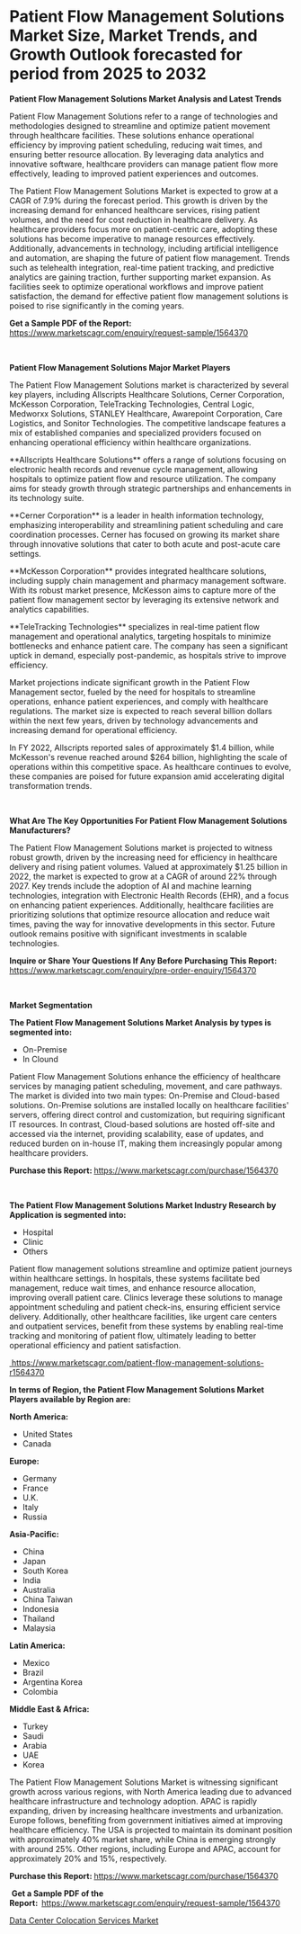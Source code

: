 <p><h1>Patient Flow Management Solutions Market Size, Market Trends, and Growth Outlook forecasted for period from 2025 to 2032</h1></p><p><strong>Patient Flow Management Solutions Market Analysis and Latest Trends</strong></p>
<p><p>Patient Flow Management Solutions refer to a range of technologies and methodologies designed to streamline and optimize patient movement through healthcare facilities. These solutions enhance operational efficiency by improving patient scheduling, reducing wait times, and ensuring better resource allocation. By leveraging data analytics and innovative software, healthcare providers can manage patient flow more effectively, leading to improved patient experiences and outcomes.</p><p>The Patient Flow Management Solutions Market is expected to grow at a CAGR of 7.9% during the forecast period. This growth is driven by the increasing demand for enhanced healthcare services, rising patient volumes, and the need for cost reduction in healthcare delivery. As healthcare providers focus more on patient-centric care, adopting these solutions has become imperative to manage resources effectively. Additionally, advancements in technology, including artificial intelligence and automation, are shaping the future of patient flow management. Trends such as telehealth integration, real-time patient tracking, and predictive analytics are gaining traction, further supporting market expansion. As facilities seek to optimize operational workflows and improve patient satisfaction, the demand for effective patient flow management solutions is poised to rise significantly in the coming years.</p></p>
<p><strong>Get a Sample PDF of the Report:&nbsp;</strong> <a href="https://www.marketscagr.com/enquiry/request-sample/1564370?utm_campaign=2822&utm_medium=2&utm_source=Github&utm_content=ia&utm_term=09032025&utm_id=patient-flow-management-solutions">https://www.marketscagr.com/enquiry/request-sample/1564370</a></p>
<p>&nbsp;</p>
<p><strong>Patient Flow Management Solutions Major Market Players</strong></p>
<p><p>The Patient Flow Management Solutions market is characterized by several key players, including Allscripts Healthcare Solutions, Cerner Corporation, McKesson Corporation, TeleTracking Technologies, Central Logic, Medworxx Solutions, STANLEY Healthcare, Awarepoint Corporation, Care Logistics, and Sonitor Technologies. The competitive landscape features a mix of established companies and specialized providers focused on enhancing operational efficiency within healthcare organizations.</p><p>**Allscripts Healthcare Solutions** offers a range of solutions focusing on electronic health records and revenue cycle management, allowing hospitals to optimize patient flow and resource utilization. The company aims for steady growth through strategic partnerships and enhancements in its technology suite.</p><p>**Cerner Corporation** is a leader in health information technology, emphasizing interoperability and streamlining patient scheduling and care coordination processes. Cerner has focused on growing its market share through innovative solutions that cater to both acute and post-acute care settings.</p><p>**McKesson Corporation** provides integrated healthcare solutions, including supply chain management and pharmacy management software. With its robust market presence, McKesson aims to capture more of the patient flow management sector by leveraging its extensive network and analytics capabilities.</p><p>**TeleTracking Technologies** specializes in real-time patient flow management and operational analytics, targeting hospitals to minimize bottlenecks and enhance patient care. The company has seen a significant uptick in demand, especially post-pandemic, as hospitals strive to improve efficiency.</p><p>Market projections indicate significant growth in the Patient Flow Management sector, fueled by the need for hospitals to streamline operations, enhance patient experiences, and comply with healthcare regulations. The market size is expected to reach several billion dollars within the next few years, driven by technology advancements and increasing demand for operational efficiency.</p><p>In FY 2022, Allscripts reported sales of approximately $1.4 billion, while McKesson's revenue reached around $264 billion, highlighting the scale of operations within this competitive space. As healthcare continues to evolve, these companies are poised for future expansion amid accelerating digital transformation trends.</p></p>
<p>&nbsp;</p>
<p><strong>What Are The Key Opportunities For Patient Flow Management Solutions Manufacturers?</strong></p>
<p><p>The Patient Flow Management Solutions market is projected to witness robust growth, driven by the increasing need for efficiency in healthcare delivery and rising patient volumes. Valued at approximately $1.25 billion in 2022, the market is expected to grow at a CAGR of around 22% through 2027. Key trends include the adoption of AI and machine learning technologies, integration with Electronic Health Records (EHR), and a focus on enhancing patient experiences. Additionally, healthcare facilities are prioritizing solutions that optimize resource allocation and reduce wait times, paving the way for innovative developments in this sector. Future outlook remains positive with significant investments in scalable technologies.</p></p>
<p><strong>Inquire or Share Your Questions If Any Before Purchasing This Report:</strong> <a href="https://www.marketscagr.com/enquiry/pre-order-enquiry/1564370?utm_campaign=2822&utm_medium=2&utm_source=Github&utm_content=ia&utm_term=09032025&utm_id=patient-flow-management-solutions">https://www.marketscagr.com/enquiry/pre-order-enquiry/1564370</a></p>
<p>&nbsp;</p>
<p><strong>Market Segmentation</strong></p>
<p><strong>The Patient Flow Management Solutions Market Analysis by types is segmented into:</strong></p>
<p><ul><li>On-Premise</li><li>In Clound</li></ul></p>
<p><p>Patient Flow Management Solutions enhance the efficiency of healthcare services by managing patient scheduling, movement, and care pathways. The market is divided into two main types: On-Premise and Cloud-based solutions. On-Premise solutions are installed locally on healthcare facilities' servers, offering direct control and customization, but requiring significant IT resources. In contrast, Cloud-based solutions are hosted off-site and accessed via the internet, providing scalability, ease of updates, and reduced burden on in-house IT, making them increasingly popular among healthcare providers.</p></p>
<p><strong>Purchase this Report:&nbsp;</strong><a href="https://www.marketscagr.com/purchase/1564370?utm_campaign=2822&utm_medium=2&utm_source=Github&utm_content=ia&utm_term=09032025&utm_id=patient-flow-management-solutions">https://www.marketscagr.com/purchase/1564370</a></p>
<p>&nbsp;</p>
<p><strong>The Patient Flow Management Solutions Market Industry Research by Application is segmented into:</strong></p>
<p><ul><li>Hospital</li><li>Clinic</li><li>Others</li></ul></p>
<p><p>Patient flow management solutions streamline and optimize patient journeys within healthcare settings. In hospitals, these systems facilitate bed management, reduce wait times, and enhance resource allocation, improving overall patient care. Clinics leverage these solutions to manage appointment scheduling and patient check-ins, ensuring efficient service delivery. Additionally, other healthcare facilities, like urgent care centers and outpatient services, benefit from these systems by enabling real-time tracking and monitoring of patient flow, ultimately leading to better operational efficiency and patient satisfaction.</p></p>
<p><a href="https://www.marketscagr.com/patient-flow-management-solutions-r1564370?utm_campaign=2822&utm_medium=2&utm_source=Github&utm_content=ia&utm_term=09032025&utm_id=patient-flow-management-solutions">&nbsp;https://www.marketscagr.com/patient-flow-management-solutions-r1564370</a></p>
<p><strong>In terms of Region, the Patient Flow Management Solutions Market Players available by Region are:</strong></p>
<p>
    <p> <strong> North America: </strong>
        <ul>
            <li>United States</li>
            <li>Canada</li>
        </ul>
        </p> 
    <p> <strong> Europe: </strong>
        <ul>
            <li>Germany</li>
            <li>France</li>
            <li>U.K.</li>
            <li>Italy</li>
            <li>Russia</li>
        </ul>
        </p> 
    <p> <strong> Asia-Pacific: </strong>
        <ul>
            <li>China</li>
            <li>Japan</li>
            <li>South Korea</li>
            <li>India</li>
            <li>Australia</li>
            <li>China Taiwan</li>
            <li>Indonesia</li>
            <li>Thailand</li>
            <li>Malaysia</li>
        </ul>
        </p> 
    <p> <strong> Latin America: </strong>
        <ul>
            <li>Mexico</li>
            <li>Brazil</li>
            <li>Argentina Korea</li>
            <li>Colombia</li>
        </ul>
        </p> 
    <p> <strong> Middle East & Africa: </strong>
        <ul>
            <li>Turkey</li>
            <li>Saudi</li>
            <li>Arabia</li>
            <li>UAE</li>
            <li>Korea</li>
        </ul>
    </p>
    </p>
<p><p>The Patient Flow Management Solutions Market is witnessing significant growth across various regions, with North America leading due to advanced healthcare infrastructure and technology adoption. APAC is rapidly expanding, driven by increasing healthcare investments and urbanization. Europe follows, benefiting from government initiatives aimed at improving healthcare efficiency. The USA is projected to maintain its dominant position with approximately 40% market share, while China is emerging strongly with around 25%. Other regions, including Europe and APAC, account for approximately 20% and 15%, respectively.</p></p>
<p><strong>Purchase this Report: </strong><a href="https://www.marketscagr.com/purchase/1564370?utm_campaign=2822&utm_medium=2&utm_source=Github&utm_content=ia&utm_term=09032025&utm_id=patient-flow-management-solutions">https://www.marketscagr.com/purchase/1564370</a></p>
<p>&nbsp;<strong>Get a Sample PDF of the Report:&nbsp;&nbsp;</strong><a href="https://www.marketscagr.com/enquiry/request-sample/1564370?utm_campaign=2822&utm_medium=2&utm_source=Github&utm_content=ia&utm_term=09032025&utm_id=patient-flow-management-solutions">https://www.marketscagr.com/enquiry/request-sample/1564370</a></p>
<p><strong></strong></p>
<p><p><a href="https://github.com/benhaeneye/Market-Research-Report-List-1/blob/main/data-center-colocation-services-market.md?utm_campaign=2822&utm_medium=2&utm_source=Github&utm_content=ia&utm_term=09032025&utm_id=patient-flow-management-solutions">Data Center Colocation Services Market</a></p></p>